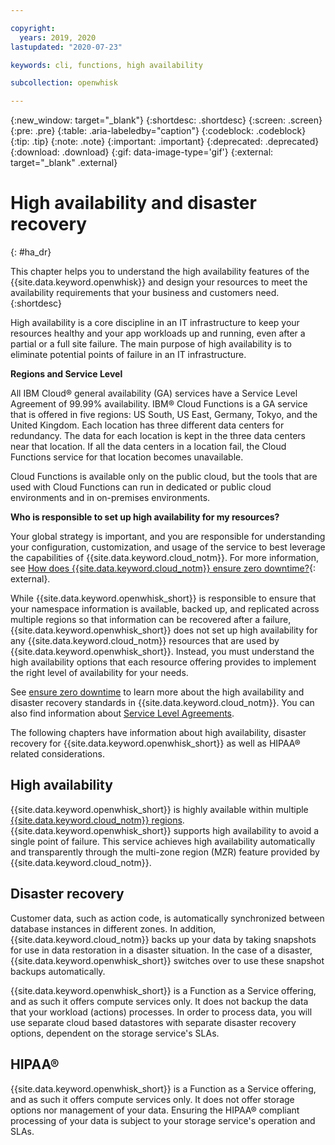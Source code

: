 ```yaml
---

copyright:
  years: 2019, 2020
lastupdated: "2020-07-23"

keywords: cli, functions, high availability

subcollection: openwhisk

---
```


{:new_window: target="_blank"}
{:shortdesc: .shortdesc}
{:screen: .screen}
{:pre: .pre}
{:table: .aria-labeledby="caption"}
{:codeblock: .codeblock}
{:tip: .tip}
{:note: .note}
{:important: .important}
{:deprecated: .deprecated}
{:download: .download}
{:gif: data-image-type='gif'}
{:external: target="_blank" .external}

# High availability and disaster recovery
{: #ha_dr}

This chapter helps you to understand the high availability features of the {{site.data.keyword.openwhisk}} and design your resources to meet the availability requirements that your business and customers need.
{:shortdesc}

High availability is a core discipline in an IT infrastructure to keep your resources healthy and your app workloads up and running, even after a partial or a full site failure. The main purpose of high availability is to eliminate potential points of failure in an IT infrastructure.

**Regions and Service Level**

All IBM Cloud® general availability (GA) services have a Service Level Agreement of 99.99% availability. IBM® Cloud Functions is a GA service that is offered in five regions: US South, US East, Germany, Tokyo, and the United Kingdom. Each location has three different data centers for redundancy. The data for each location is kept in the three data centers near that location. If all the data centers in a location fail, the Cloud Functions service for that location becomes unavailable.

Cloud Functions is available only on the public cloud, but the tools that are used with Cloud Functions can run in dedicated or public cloud environments and in on-premises environments.

**Who is responsible to set up high availability for my resources?**

Your global strategy is important, and you are responsible for understanding your configuration, customization, and usage of the service to best leverage the capabilities of {{site.data.keyword.cloud_notm}}. For more information, see [How does {{site.data.keyword.cloud_notm}} ensure zero downtime?](/docs/overview?topic=overview-zero-downtime#zero-downtime){: external}.

While {{site.data.keyword.openwhisk_short}} is responsible to ensure that your namespace information is available, backed up, and replicated across multiple regions so that information can be recovered after a failure, {{site.data.keyword.openwhisk_short}} does not set up high availability for any {{site.data.keyword.cloud_notm}} resources that are used by {{site.data.keyword.openwhisk_short}}. Instead, you must understand the high availability options that each resource offering provides to implement the right level of availability for your needs.

See [ensure zero downtime](/docs/overview?topic=overview-zero-downtime#zero-downtime) to learn more about the high availability and disaster recovery standards in {{site.data.keyword.cloud_notm}}. You can also find information about [Service Level Agreements](/docs/overview?topic=overview-slas).

The following chapters have information about high availability, disaster recovery for {{site.data.keyword.openwhisk_short}} as well as HIPAA® related considerations. 

## High availability

{{site.data.keyword.openwhisk_short}} is highly available within multiple [{{site.data.keyword.cloud_notm}} regions](/docs/openwhisk?topic=openwhisk-cloudfunctions_regions). {{site.data.keyword.openwhisk_short}} supports high availability to avoid a single point of failure. This service achieves high availability automatically and transparently through the multi-zone region (MZR) feature provided by {{site.data.keyword.cloud_notm}}.

## Disaster recovery

Customer data, such as action code, is automatically synchronized between database instances in different zones. In addition, {{site.data.keyword.cloud_notm}} backs up your data by taking snapshots for use in data restoration in a disaster situation. In the case of a disaster, {{site.data.keyword.openwhisk_short}} switches over to use these snapshot backups automatically.

{{site.data.keyword.openwhisk_short}} is a Function as a Service offering, and as such it offers compute services only. It does not backup the data that your workload (actions) processes. In order to process data, you will use separate cloud based datastores with separate disaster recovery options, dependent on the storage service's SLAs.

## HIPAA®

{{site.data.keyword.openwhisk_short}} is a Function as a Service offering, and as such it offers compute services only. It does not offer storage options nor management of your data. Ensuring the HIPAA® compliant processing of your data is subject to your storage service's operation and SLAs.
